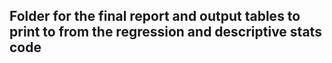 ## Folder for the final report and output tables to print to from the regression and descriptive stats code

